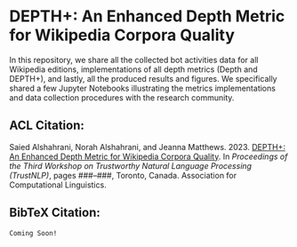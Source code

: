 # DEPTH+: An Enhanced Depth Metric for Wikipedia Corpora Quality 

In this repository, we share all the collected bot activities data for all Wikipedia editions, implementations of all depth metrics (Depth and DEPTH+), and lastly, all the produced results and figures. We specifically shared a few Jupyter Notebooks illustrating the metrics implementations and data collection procedures with the research community.

## ACL Citation:

Saied Alshahrani, Norah Alshahrani, and Jeanna Matthews. 2023. [DEPTH+: An Enhanced Depth Metric for Wikipedia Corpora Quality](https://webspace.clarkson.edu/~alshahsf/DEPTH+.pdf). In *Proceedings of the Third Workshop on Trustworthy Natural Language Processing (TrustNLP)*, pages ###–###, Toronto, Canada. Association for Computational Linguistics.

## BibTeX Citation:
```bash
Coming Soon!
```